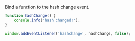 Bind a function to the hash change event.

```javascript
function hashChange() {
    console.info('hash changed!');
}

window.addEventListener('hashchange', hashChange, false);
```